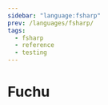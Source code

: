 ```yaml
---
sidebar: "language:fsharp"
prev: /languages/fsharp/
tags:
  - fsharp
  - reference
  - testing
---
```


# Fuchu

<!--
TODO: Finish this reference
TODO: Add tutorial and link to it
TODO: Add any recipes and link to them
-->

